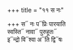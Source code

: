 +++
title = "११ स नः"

+++
स᳓ नः प᳓प्रिः पारयाति  
स्वस्ति᳓ नावा᳓ पुरुहूतः᳓  
इ᳓न्द्रो वि᳓श्वा अ᳓ति द्वि᳓षः